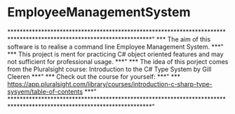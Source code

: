# EmployeeManagementSystem

**********************************************************************************************************************"
*** The aim of this software is to realise a command line Employee Management System.                              ***"
*** This project is ment for practicing C# object oriented features and may not sufficient for professional usage. ***"
*** The idea of this porject comes from the Pluralsight course: Introduction to the C# Type System by Gill Cleeren ***"
*** Check out the course for yourself:                                                                             ***"
***   https://app.pluralsight.com/library/courses/introduction-c-sharp-type-sysyem/table-of-contents               ***"
**********************************************************************************************************************"
